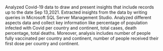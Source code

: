 Analyzed Covid-19 data to draw and present insights that include records up to the date Sep 13,2021. Extracted insights from the data by writing queries in Microsoft SQL Server Management Studio. Analyzed different aspects data and collect key information like percentage of population infected with Covid per country and continent, total cases, death percentage, total deaths. Moreover, analysis includes number of people fully vaccinated per country and continent, number of people received their first dose per country and continent.
